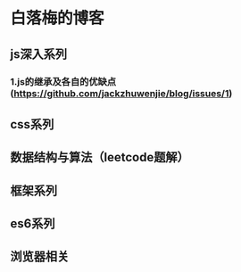 # 白落梅的博客
## js深入系列
### 1.js的继承及各自的优缺点(https://github.com/jackzhuwenjie/blog/issues/1)  
## css系列
## 数据结构与算法（leetcode题解）
## 框架系列
## es6系列
## 浏览器相关
